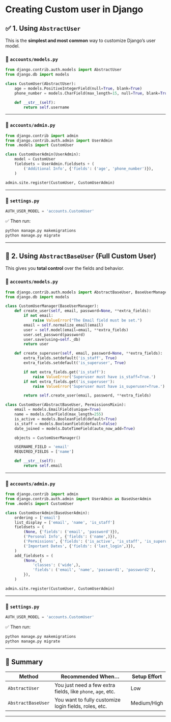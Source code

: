 # Creating Custom user in Django

## ✅ 1. Using `AbstractUser`

This is the **simplest and most common** way to customize Django’s user model.

### 📁 `accounts/models.py`

```python
from django.contrib.auth.models import AbstractUser
from django.db import models

class CustomUser(AbstractUser):
    age = models.PositiveIntegerField(null=True, blank=True)
    phone_number = models.CharField(max_length=15, null=True, blank=True)

    def __str__(self):
        return self.username
```

---

### 📁 `accounts/admin.py`

```python
from django.contrib import admin
from django.contrib.auth.admin import UserAdmin
from .models import CustomUser

class CustomUserAdmin(UserAdmin):
    model = CustomUser
    fieldsets = UserAdmin.fieldsets + (
        ('Additional Info', {'fields': ('age', 'phone_number')}),
    )

admin.site.register(CustomUser, CustomUserAdmin)
```

---

### 📁 `settings.py`

```python
AUTH_USER_MODEL = 'accounts.CustomUser'
```

✅ Then run:

```bash
python manage.py makemigrations
python manage.py migrate
```

---

## 🔧 2. Using `AbstractBaseUser` (Full Custom User)

This gives you **total control** over the fields and behavior.

### 📁 `accounts/models.py`

```python
from django.contrib.auth.models import AbstractBaseUser, BaseUserManager, PermissionsMixin
from django.db import models

class CustomUserManager(BaseUserManager):
    def create_user(self, email, password=None, **extra_fields):
        if not email:
            raise ValueError("The Email field must be set.")
        email = self.normalize_email(email)
        user = self.model(email=email, **extra_fields)
        user.set_password(password)
        user.save(using=self._db)
        return user

    def create_superuser(self, email, password=None, **extra_fields):
        extra_fields.setdefault('is_staff', True)
        extra_fields.setdefault('is_superuser', True)

        if not extra_fields.get('is_staff'):
            raise ValueError('Superuser must have is_staff=True.')
        if not extra_fields.get('is_superuser'):
            raise ValueError('Superuser must have is_superuser=True.')

        return self.create_user(email, password, **extra_fields)

class CustomUser(AbstractBaseUser, PermissionsMixin):
    email = models.EmailField(unique=True)
    name = models.CharField(max_length=255)
    is_active = models.BooleanField(default=True)
    is_staff = models.BooleanField(default=False)
    date_joined = models.DateTimeField(auto_now_add=True)

    objects = CustomUserManager()

    USERNAME_FIELD = 'email'
    REQUIRED_FIELDS = ['name']

    def __str__(self):
        return self.email
```

---

### 📁 `accounts/admin.py`

```python
from django.contrib import admin
from django.contrib.auth.admin import UserAdmin as BaseUserAdmin
from .models import CustomUser

class CustomUserAdmin(BaseUserAdmin):
    ordering = ['email']
    list_display = ['email', 'name', 'is_staff']
    fieldsets = (
        (None, {'fields': ('email', 'password')}),
        ('Personal Info', {'fields': ('name',)}),
        ('Permissions', {'fields': ('is_active', 'is_staff', 'is_superuser', 'groups', 'user_permissions')}),
        ('Important Dates', {'fields': ('last_login',)}),
    )
    add_fieldsets = (
        (None, {
            'classes': ('wide',),
            'fields': ('email', 'name', 'password1', 'password2'),
        }),
    )

admin.site.register(CustomUser, CustomUserAdmin)
```

---

### 📁 `settings.py`

```python
AUTH_USER_MODEL = 'accounts.CustomUser'
```

✅ Then run:

```bash
python manage.py makemigrations
python manage.py migrate
```

---

## 🚀 Summary

| Method             | Recommended When…                                           | Setup Effort |
| ------------------ | ----------------------------------------------------------- | ------------ |
| `AbstractUser`     | You just need a few extra fields, like `phone`, `age`, etc. | Low          |
| `AbstractBaseUser` | You want to fully customize login fields, roles, etc.       | Medium/High  |

---
